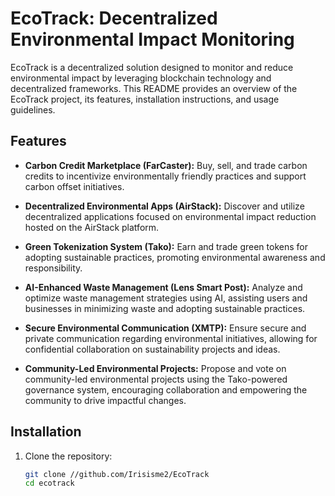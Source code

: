 # EcoTrack: Decentralized Environmental Impact Monitoring

EcoTrack is a decentralized solution designed to monitor and reduce environmental impact by leveraging blockchain technology and decentralized frameworks. This README provides an overview of the EcoTrack project, its features, installation instructions, and usage guidelines.

## Features

- **Carbon Credit Marketplace (FarCaster):** Buy, sell, and trade carbon credits to incentivize environmentally friendly practices and support carbon offset initiatives.

- **Decentralized Environmental Apps (AirStack):** Discover and utilize decentralized applications focused on environmental impact reduction hosted on the AirStack platform.

- **Green Tokenization System (Tako):** Earn and trade green tokens for adopting sustainable practices, promoting environmental awareness and responsibility.

- **AI-Enhanced Waste Management (Lens Smart Post):** Analyze and optimize waste management strategies using AI, assisting users and businesses in minimizing waste and adopting sustainable practices.

- **Secure Environmental Communication (XMTP):** Ensure secure and private communication regarding environmental initiatives, allowing for confidential collaboration on sustainability projects and ideas.

- **Community-Led Environmental Projects:** Propose and vote on community-led environmental projects using the Tako-powered governance system, encouraging collaboration and empowering the community to drive impactful changes.

## Installation

1. Clone the repository:

   ```bash
   git clone //github.com/Irisisme2/EcoTrack
   cd ecotrack

